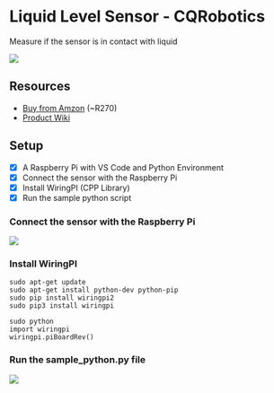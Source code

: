 # Liquid Level Sensor - CQRobotics #
Measure if the sensor is in contact with liquid

![](https://raw.githubusercontent.com/Hydriot/IoT-Sensor-Examples/main/XXXX/sensor.jpg)


## Resources ##

* [Buy from Amzon](https://www.amazon.com/CQRobot-Consumption-Resistance-Temperature-Properties/dp/B07ZMGW3QJ) (~R270)
* [Product Wiki](http://www.cqrobot.wiki/index.php/Liquid_Level_Sensor)

## Setup ##

- [X] A Raspberry Pi with VS Code and Python Environment 
- [X] Connect the sensor with the Raspberry Pi
- [X] Install WiringPI (CPP Library)
- [X] Run the sample python script

### Connect the sensor with the Raspberry Pi ###

![](https://raw.githubusercontent.com/Hydriot/IoT-Sensor-Examples/main/connection.jpg)

### Install WiringPI ###

```console
sudo apt-get update
sudo apt-get install python-dev python-pip
sudo pip install wiringpi2
sudo pip3 install wiringpi
```

```console
sudo python
import wiringpi
wiringpi.piBoardRev()
```

### Run the sample_python.py file ###

![](https://raw.githubusercontent.com/Hydriot/IoT-Sensor-Examples/main//running.png)

